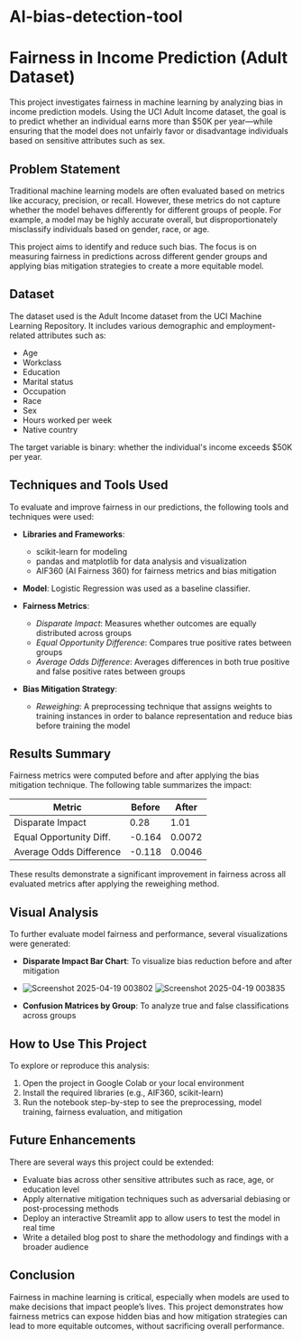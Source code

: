 # AI-bias-detection-tool
# Fairness in Income Prediction (Adult Dataset)

This project investigates fairness in machine learning by analyzing bias in income prediction models. Using the UCI Adult Income dataset, the goal is to predict whether an individual earns more than $50K per year—while ensuring that the model does not unfairly favor or disadvantage individuals based on sensitive attributes such as sex.

## Problem Statement

Traditional machine learning models are often evaluated based on metrics like accuracy, precision, or recall. However, these metrics do not capture whether the model behaves differently for different groups of people. For example, a model may be highly accurate overall, but disproportionately misclassify individuals based on gender, race, or age.

This project aims to identify and reduce such bias. The focus is on measuring fairness in predictions across different gender groups and applying bias mitigation strategies to create a more equitable model.

## Dataset

The dataset used is the Adult Income dataset from the UCI Machine Learning Repository. It includes various demographic and employment-related attributes such as:

- Age  
- Workclass  
- Education  
- Marital status  
- Occupation  
- Race  
- Sex  
- Hours worked per week  
- Native country

The target variable is binary: whether the individual's income exceeds $50K per year.

## Techniques and Tools Used

To evaluate and improve fairness in our predictions, the following tools and techniques were used:

- **Libraries and Frameworks**:  
  - scikit-learn for modeling  
  - pandas and matplotlib for data analysis and visualization  
  - AIF360 (AI Fairness 360) for fairness metrics and bias mitigation

- **Model**: Logistic Regression was used as a baseline classifier.

- **Fairness Metrics**:  
  - *Disparate Impact*: Measures whether outcomes are equally distributed across groups  
  - *Equal Opportunity Difference*: Compares true positive rates between groups  
  - *Average Odds Difference*: Averages differences in both true positive and false positive rates between groups

- **Bias Mitigation Strategy**:  
  - *Reweighing*: A preprocessing technique that assigns weights to training instances in order to balance representation and reduce bias before training the model

## Results Summary

Fairness metrics were computed before and after applying the bias mitigation technique. The following table summarizes the impact:

| Metric                    | Before     | After      |
|---------------------------|------------|------------|
| Disparate Impact          | 0.28       | 1.01       |
| Equal Opportunity Diff.   | -0.164     | 0.0072     |
| Average Odds Difference   | -0.118     | 0.0046     |

These results demonstrate a significant improvement in fairness across all evaluated metrics after applying the reweighing method.

## Visual Analysis

To further evaluate model fairness and performance, several visualizations were generated:

- **Disparate Impact Bar Chart**: To visualize bias reduction before and after mitigation
- ![Screenshot 2025-04-19 003802](https://github.com/user-attachments/assets/c7b9d3e9-fb19-42f4-b1bf-e8f4ad39092e)
![Screenshot 2025-04-19 003835](https://github.com/user-attachments/assets/b0698a1a-94e9-4c1c-ba2c-394971d71e5c)

- **Confusion Matrices by Group**: To analyze true and false classifications across groups

## How to Use This Project

To explore or reproduce this analysis:

1. Open the project in Google Colab or your local environment  
2. Install the required libraries (e.g., AIF360, scikit-learn)  
3. Run the notebook step-by-step to see the preprocessing, model training, fairness evaluation, and mitigation


## Future Enhancements

There are several ways this project could be extended:

- Evaluate bias across other sensitive attributes such as race, age, or education level  
- Apply alternative mitigation techniques such as adversarial debiasing or post-processing methods  
- Deploy an interactive Streamlit app to allow users to test the model in real time  
- Write a detailed blog post to share the methodology and findings with a broader audience

## Conclusion

Fairness in machine learning is critical, especially when models are used to make decisions that impact people’s lives. This project demonstrates how fairness metrics can expose hidden bias and how mitigation strategies can lead to more equitable outcomes, without sacrificing overall performance.

